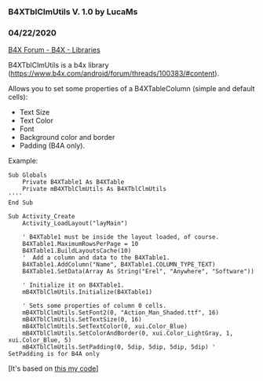 ###  B4XTblClmUtils V. 1.0 by LucaMs
### 04/22/2020
[B4X Forum - B4X - Libraries](https://www.b4x.com/android/forum/threads/116672/)

B4XTblClmUtils is a b4x library (<https://www.b4x.com/android/forum/threads/100383/#content>).  
  
Allows you to set some properties of a B4XTableColumn (simple and default cells):  
  
- Text Size  
- Text Color  
- Font  
- Background color and border  
- Padding (B4A only).  
  
Example:  

```B4X
Sub Globals  
    Private B4XTable1 As B4XTable  
    Private mB4XTblClmUtils As B4XTblClmUtils  
''''  
End Sub  
  
Sub Activity_Create  
    Activity_LoadLayout("layMain")  
  
    ' B4XTable1 must be inside the layout loaded, of course.  
    B4XTable1.MaximumRowsPerPage = 10  
    B4XTable1.BuildLayoutsCache(10)  
    '  Add a column and data to the B4XTable1.  
    B4XTable1.AddColumn("Name", B4XTable1.COLUMN_TYPE_TEXT)  
    B4XTable1.SetData(Array As String("Erel", "Anywhere", "Software"))  
  
    ' Initialize it on B4XTable1.  
    mB4XTblClmUtils.Initialize(B4XTable1)  
  
    ' Sets some properties of column 0 cells.  
    mB4XTblClmUtils.SetFont2(0, "Action_Man_Shaded.ttf", 16)  
    mB4XTblClmUtils.SetTextSize(0, 16)  
    mB4XTblClmUtils.SetTextColor(0, xui.Color_Blue)  
    mB4XTblClmUtils.SetColorAndBorder(0, xui.Color_LightGray, 1, xui.Color_Blue, 5)  
    mB4XTblClmUtils.SetPadding(0, 5dip, 5dip, 5dip, 5dip) '  SetPadding is for B4A only
```

  
  
[It's based on [this my code](https://www.b4x.com/android/forum/threads/b4x-b4xtable-setting-cell-default-label-properties.116616/#post-728681)]
